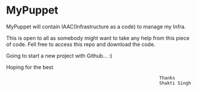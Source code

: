 # MyPuppet
MyPuppet will contain IAAC(Infrastructure as a code) to manage my Infra.

This is open to all as somebody might want to take any help from this piece of code.
Fell free to access this repo and download the code.

Going to start a new project with Github... :)

Hoping for the best

                                                              Thanks
                                                              Shakti Singh 
